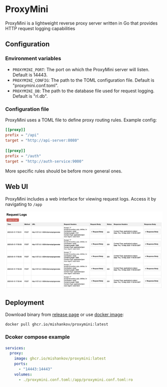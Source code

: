 # ProxyMini

ProxyMini is a lightweight reverse proxy server written in Go that provides HTTP request logging capabilities

## Configuration

### Environment variables

- `PROXYMINI_PORT`: The port on which the ProxyMini server will listen. Default is 14443.
- `PROXYMINI_CONFIG`: The path to the TOML configuration file. Default is "proxymini.conf.toml".
- `PROXYMINI_DB`: The path to the database file used for request logging. Default is "rl.db".

### Configuration file

ProxyMini uses a TOML file to define proxy routing rules. Example config:
```toml
[[proxy]]
prefix = "/api"
target = "http://api-server:8080"

[[proxy]]
prefix = "/auth"
target = "http://auth-service:9000"
```

More specific rules should be before more general ones.

## Web UI

ProxyMini includes a web interface for viewing request logs. Access it by navigating to `/app`

![web-ui](docs/images/web.png)

## Deployment

Download binary from [release page](https://github.com/mishankov/proxymini/releases) or use [docker image](https://github.com/mishankov/proxymini/pkgs/container/proxymini):

```shell
docker pull ghcr.io/mishankov/proxymini:latest
```

### Dcoker compose example

```yml
services:
  proxy:
    image: ghcr.io/mishankov/proxymini:latest
    ports:
      - "14443:14443"
    volumes:
      - ./proxymini.conf.toml:/app/proxymini.conf.toml:ro
```
